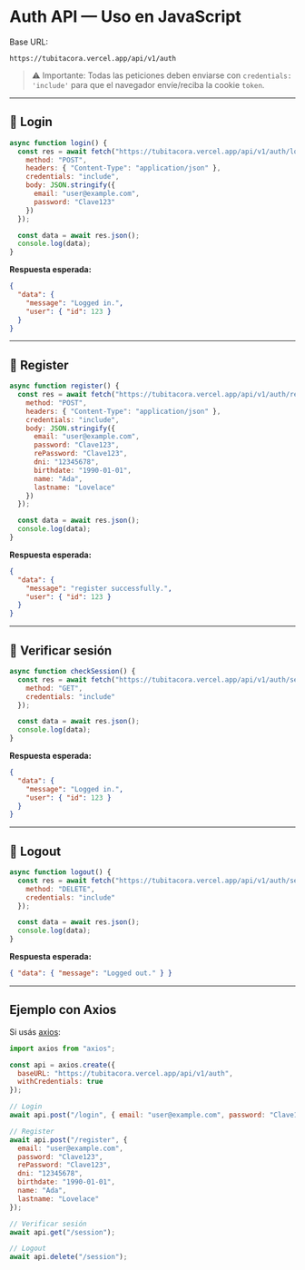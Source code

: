 # Auth API — Uso en JavaScript

Base URL:  
```
https://tubitacora.vercel.app/api/v1/auth
```

> ⚠️ Importante: Todas las peticiones deben enviarse con `credentials: 'include'` para que el navegador envíe/reciba la cookie `token`.

---

## 🔑 Login

```js
async function login() {
  const res = await fetch("https://tubitacora.vercel.app/api/v1/auth/login", {
    method: "POST",
    headers: { "Content-Type": "application/json" },
    credentials: "include",
    body: JSON.stringify({
      email: "user@example.com",
      password: "Clave123"
    })
  });

  const data = await res.json();
  console.log(data);
}
```

**Respuesta esperada:**
```json
{
  "data": {
    "message": "Logged in.",
    "user": { "id": 123 }
  }
}
```

---

## 📝 Register

```js
async function register() {
  const res = await fetch("https://tubitacora.vercel.app/api/v1/auth/register", {
    method: "POST",
    headers: { "Content-Type": "application/json" },
    credentials: "include",
    body: JSON.stringify({
      email: "user@example.com",
      password: "Clave123",
      rePassword: "Clave123",
      dni: "12345678",
      birthdate: "1990-01-01",
      name: "Ada",
      lastname: "Lovelace"
    })
  });

  const data = await res.json();
  console.log(data);
}
```

**Respuesta esperada:**
```json
{
  "data": {
    "message": "register successfully.",
    "user": { "id": 123 }
  }
}
```

---

## 👤 Verificar sesión

```js
async function checkSession() {
  const res = await fetch("https://tubitacora.vercel.app/api/v1/auth/session", {
    method: "GET",
    credentials: "include"
  });

  const data = await res.json();
  console.log(data);
}
```

**Respuesta esperada:**
```json
{
  "data": {
    "message": "Logged in.",
    "user": { "id": 123 }
  }
}
```

---

## 🚪 Logout

```js
async function logout() {
  const res = await fetch("https://tubitacora.vercel.app/api/v1/auth/session", {
    method: "DELETE",
    credentials: "include"
  });

  const data = await res.json();
  console.log(data);
}
```

**Respuesta esperada:**
```json
{ "data": { "message": "Logged out." } }
```

---

## Ejemplo con **Axios**

Si usás [axios](https://axios-http.com/):

```js
import axios from "axios";

const api = axios.create({
  baseURL: "https://tubitacora.vercel.app/api/v1/auth",
  withCredentials: true
});

// Login
await api.post("/login", { email: "user@example.com", password: "Clave123" });

// Register
await api.post("/register", {
  email: "user@example.com",
  password: "Clave123",
  rePassword: "Clave123",
  dni: "12345678",
  birthdate: "1990-01-01",
  name: "Ada",
  lastname: "Lovelace"
});

// Verificar sesión
await api.get("/session");

// Logout
await api.delete("/session");
```
